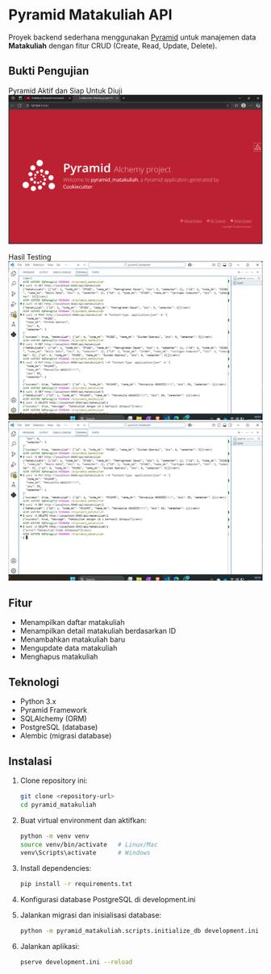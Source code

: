 # Pyramid Matakuliah API

Proyek backend sederhana menggunakan [Pyramid](https://trypyramid.com/) untuk manajemen data **Matakuliah** dengan fitur CRUD (Create, Read, Update, Delete).

## Bukti Pengujian

Pyramid Aktif dan Siap Untuk Diuji
![Screenshot](./bukti/pyramid_aktif.png)

Hasil Testing
![Screenshot](./bukti/bukti1.png)
![Screenshot](./bukti/bukti2.png)

## Fitur

- Menampilkan daftar matakuliah
- Menampilkan detail matakuliah berdasarkan ID
- Menambahkan matakuliah baru
- Mengupdate data matakuliah
- Menghapus matakuliah

## Teknologi

- Python 3.x
- Pyramid Framework
- SQLAlchemy (ORM)
- PostgreSQL (database)
- Alembic (migrasi database)

## Instalasi

1. Clone repository ini:

   ```bash
   git clone <repository-url>
   cd pyramid_matakuliah

   ```

2. Buat virtual environment dan aktifkan:

   ```bash
   python -m venv venv
   source venv/bin/activate   # Linux/Mac
   venv\Scripts\activate      # Windows

   ```

3. Install dependencies:

   ```bash
   pip install -r requirements.txt

   ```

4. Konfigurasi database PostgreSQL di development.ini
5. Jalankan migrasi dan inisialisasi database:

   ```bash
   python -m pyramid_matakuliah.scripts.initialize_db development.ini

   ```

6. Jalankan aplikasi:

   ```bash
   pserve development.ini --reload
   ```
